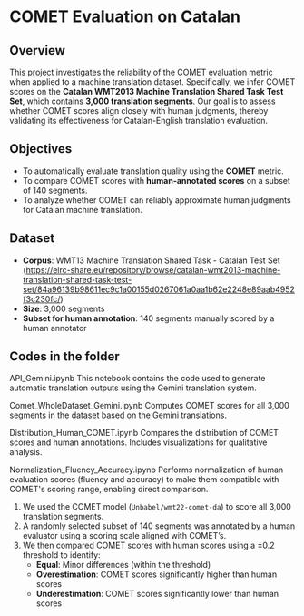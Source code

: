 # COMET Evaluation on Catalan 
## Overview

This project investigates the reliability of the COMET evaluation metric when applied to a machine translation dataset. Specifically, we infer COMET scores on the **Catalan WMT2013 Machine Translation Shared Task Test Set**, which contains **3,000 translation segments**. Our goal is to assess whether COMET scores align closely with human judgments, thereby validating its effectiveness for Catalan-English translation evaluation.

## Objectives

- To automatically evaluate translation quality using the **COMET** metric.
- To compare COMET scores with **human-annotated scores** on a subset of 140 segments.
- To analyze whether COMET can reliably approximate human judgments for Catalan machine translation.

## Dataset

- **Corpus**: WMT13 Machine Translation Shared Task - Catalan Test Set (https://elrc-share.eu/repository/browse/catalan-wmt2013-machine-translation-shared-task-test-set/84a96139b98611ec9c1a00155d0267061a0aa1b62e2248e89aab4952f3c230fc/)
- **Size**: 3,000 segments
- **Subset for human annotation**: 140 segments manually scored by a human annotator

## Codes in the folder

API_Gemini.ipynb
This notebook contains the code used to generate automatic translation outputs using the Gemini translation system.

Comet_WholeDataset_Gemini.ipynb
Computes COMET scores for all 3,000 segments in the dataset based on the Gemini translations.

Distribution_Human_COMET.ipynb
Compares the distribution of COMET scores and human annotations. Includes visualizations for qualitative analysis.

Normalization_Fluency_Accuracy.ipynb
Performs normalization of human evaluation scores (fluency and accuracy) to make them compatible with COMET's scoring range, enabling direct comparison.

1. We used the COMET model (`Unbabel/wmt22-comet-da`) to score all 3,000 translation segments.
2. A randomly selected subset of 140 segments was annotated by a human evaluator using a scoring scale aligned with COMET’s.
3. We then compared COMET scores with human scores using a ±0.2 threshold to identify:
   - **Equal**: Minor differences (within the threshold)
   - **Overestimation**: COMET scores significantly higher than human scores
   - **Underestimation**: COMET scores significantly lower than human scores
